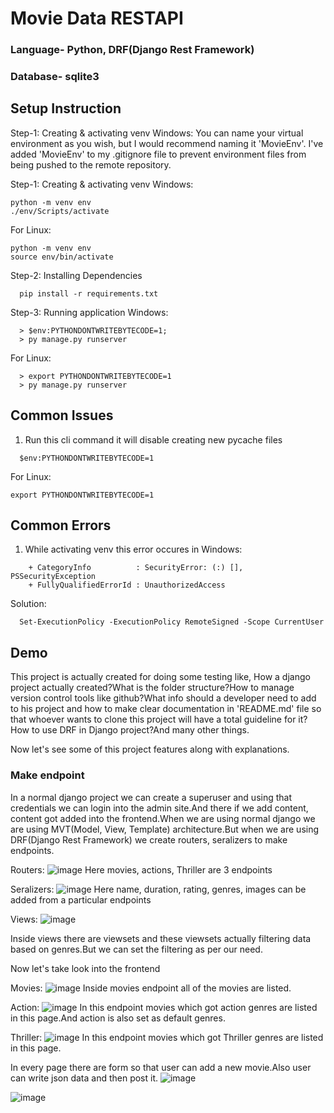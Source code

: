 # Movie Data RESTAPI

### Language- Python, DRF(Django Rest Framework)
### Database- sqlite3
## Setup Instruction
Step-1: Creating & activating venv Windows:
You can name your virtual environment as you wish, but I would recommend naming it 'MovieEnv'. I've added 'MovieEnv' to my .gitignore file to prevent environment files from being pushed to the remote repository.

Step-1: Creating & activating venv Windows:
```
python -m venv env
./env/Scripts/activate
```
For Linux:
```
python -m venv env
source env/bin/activate
```
Step-2: Installing Dependencies
```
  pip install -r requirements.txt
```
Step-3: Running application Windows:
```
  > $env:PYTHONDONTWRITEBYTECODE=1;
  > py manage.py runserver
```
For Linux:
```
  > export PYTHONDONTWRITEBYTECODE=1 
  > py manage.py runserver
```
## Common Issues
1. Run this cli command it will disable creating new pycache files
```
  $env:PYTHONDONTWRITEBYTECODE=1
```

For Linux:
```
export PYTHONDONTWRITEBYTECODE=1
```

## Common Errors
1. While activating venv this error occures in Windows:
```
    + CategoryInfo          : SecurityError: (:) [], PSSecurityException
    + FullyQualifiedErrorId : UnauthorizedAccess
```
Solution:

```
  Set-ExecutionPolicy -ExecutionPolicy RemoteSigned -Scope CurrentUser
```

## Demo
This project is actually created for doing some testing like, How a django project actually created?What is the folder structure?How to manage version control tools like github?What info should a developer need to add to his project and how to make clear documentation in 'README.md' file so that whoever wants to clone this project will have a total guideline for it? How to use DRF in Django project?And many other things.

Now let's see some of this project features along with explanations.

### Make endpoint
In a normal django project we can create a superuser and using that credentials we can login into the admin  site.And there if we add content, content got added into the frontend.When we are using normal django we are using MVT(Model, View, Template) architecture.But when we are using DRF(Django Rest Framework) we create routers, seralizers to make endpoints.

Routers:
![image](https://github.com/Emon-Khan/MovieRatingRestApi/assets/42010220/9d33d5ce-d015-4349-b9e6-846b4cef6226)
Here movies, actions, Thriller are 3 endpoints

Seralizers:
![image](https://github.com/Emon-Khan/MovieRatingRestApi/assets/42010220/f6e06d6f-c8d6-4c55-8259-395c5bd23b59)
Here name, duration, rating, genres, images can be added from a particular endpoints

Views:
![image](https://github.com/Emon-Khan/MovieRatingRestApi/assets/42010220/7cd61709-8525-43cb-b1a5-3eaf159808ad)

Inside views there are viewsets and these viewsets actually filtering data based on genres.But we can set the filtering as per our need.

Now let's take look into the frontend

Movies:
![image](https://github.com/Emon-Khan/MovieRatingRestApi/assets/42010220/772fc9ad-e980-4a6c-af32-24e0ec45754f)
Inside movies endpoint all of the movies are listed.

Action:
![image](https://github.com/Emon-Khan/MovieRatingRestApi/assets/42010220/20afc782-0e29-41ba-9bae-6354b3a0a9a5)
In this endpoint movies which got action genres are listed in this page.And action is also set as default genres.

Thriller:
![image](https://github.com/Emon-Khan/MovieRatingRestApi/assets/42010220/d62bf3ee-29a0-42f3-a1ca-a701701ff9dd)
In this endpoint movies which got Thriller genres are listed in this page.

In every page there are form so that user can add a new movie.Also user can write json data and then post it.
![image](https://github.com/Emon-Khan/MovieRatingRestApi/assets/42010220/b3cf0f05-d341-471a-845b-dd8a26a493d0)

![image](https://github.com/Emon-Khan/MovieRatingRestApi/assets/42010220/53e81f3d-1c27-4003-8f92-c61bf3234532)


